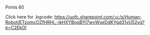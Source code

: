 Prints 60

Click here for .bgcode: https://uofc.sharepoint.com/:u:/s/Human-Robot/ETzomcOZfHRHj_-jkHXYBogBYI7wyWxeDdKYgd31yU52vg?e=C2EkOl

